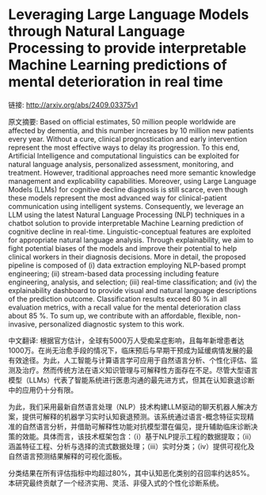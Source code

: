 # Leveraging Large Language Models through Natural Language Processing to provide interpretable Machine Learning predictions of mental deterioration in real time

链接: http://arxiv.org/abs/2409.03375v1

原文摘要:
Based on official estimates, 50 million people worldwide are affected by
dementia, and this number increases by 10 million new patients every year.
Without a cure, clinical prognostication and early intervention represent the
most effective ways to delay its progression. To this end, Artificial
Intelligence and computational linguistics can be exploited for natural
language analysis, personalized assessment, monitoring, and treatment. However,
traditional approaches need more semantic knowledge management and
explicability capabilities. Moreover, using Large Language Models (LLMs) for
cognitive decline diagnosis is still scarce, even though these models represent
the most advanced way for clinical-patient communication using intelligent
systems. Consequently, we leverage an LLM using the latest Natural Language
Processing (NLP) techniques in a chatbot solution to provide interpretable
Machine Learning prediction of cognitive decline in real-time.
Linguistic-conceptual features are exploited for appropriate natural language
analysis. Through explainability, we aim to fight potential biases of the
models and improve their potential to help clinical workers in their diagnosis
decisions. More in detail, the proposed pipeline is composed of (i) data
extraction employing NLP-based prompt engineering; (ii) stream-based data
processing including feature engineering, analysis, and selection; (iii)
real-time classification; and (iv) the explainability dashboard to provide
visual and natural language descriptions of the prediction outcome.
Classification results exceed 80 % in all evaluation metrics, with a recall
value for the mental deterioration class about 85 %. To sum up, we contribute
with an affordable, flexible, non-invasive, personalized diagnostic system to
this work.

中文翻译:
根据官方估计，全球有5000万人受痴呆症影响，且每年新增患者达1000万。在尚无治愈手段的情况下，临床预后与早期干预成为延缓病情发展的最有效途径。为此，人工智能与计算语言学可应用于自然语言分析、个性化评估、监测及治疗。然而传统方法在语义知识管理与可解释性方面存在不足。尽管大型语言模型（LLMs）代表了智能系统进行医患沟通的最先进方式，但其在认知衰退诊断中的应用仍十分有限。

为此，我们采用最新自然语言处理（NLP）技术构建LLM驱动的聊天机器人解决方案，提供可解释的机器学习实时认知衰退预测。该系统通过语言-概念特征实现精准的自然语言分析，并借助可解释性功能对抗模型潜在偏见，提升辅助临床诊断决策的效能。具体而言，该技术框架包含：（i）基于NLP提示工程的数据提取；（ii）涵盖特征工程、分析与选择的流式数据处理；（iii）实时分类；（iv）提供可视化及自然语言预测结果解释的可视化面板。

分类结果在所有评估指标中均超过80%，其中认知恶化类别的召回率约达85%。本研究最终贡献了一个经济实用、灵活、非侵入式的个性化诊断系统。
